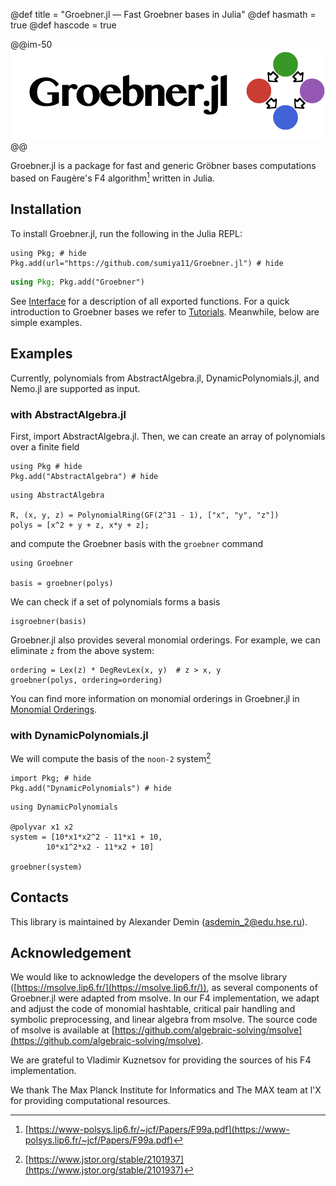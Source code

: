 @def title = "Groebner.jl — Fast Groebner bases in Julia"
@def hasmath = true
@def hascode = true
<!-- Note: by default hasmath == true and hascode == false. You can change this in
the config file by setting hasmath = false for instance and just setting it to true
where appropriate -->

@@im-50
![](/assets/logo-with-text.svg)
@@

Groebner.jl is a package for fast and generic Gröbner bases computations based on Faugère's F4 algorithm[^1] written in Julia.

## Installation

To install Groebner.jl, run the following in the Julia REPL:

```julia:install-nightly-groebner
using Pkg; # hide
Pkg.add(url="https://github.com/sumiya11/Groebner.jl") # hide
```

```julia
using Pkg; Pkg.add("Groebner")
```

See [Interface](interface) for a description of all exported functions. For a quick introduction to Groebner bases we refer to [Tutorials](tutorial). Meanwhile, below are simple examples.

## Examples

Currently, polynomials from AbstractAlgebra.jl, DynamicPolynomials.jl, and Nemo.jl
are supported as input.

### with AbstractAlgebra.jl

First, import AbstractAlgebra.jl. 
Then, we can create an array of polynomials over a finite field

```julia:install_aa
using Pkg # hide
Pkg.add("AbstractAlgebra") # hide
```

```julia:aaimport
using AbstractAlgebra

R, (x, y, z) = PolynomialRing(GF(2^31 - 1), ["x", "y", "z"])
polys = [x^2 + y + z, x*y + z];
```

and compute the Groebner basis with the `groebner` command

```julia:aagb
using Groebner

basis = groebner(polys)
```

We can check if a set of polynomials forms a basis

```julia:aaisgb
isgroebner(basis)
```

Groebner.jl also provides several monomial orderings. 
For example, we can eliminate `z` from the above system:

```julia:aagb2
ordering = Lex(z) * DegRevLex(x, y)  # z > x, y
groebner(polys, ordering=ordering)
```

You can find more information on monomial orderings in Groebner.jl in [Monomial Orderings](interface/#monomial_orderings).

### with DynamicPolynomials.jl

We will compute the basis of the `noon-2` system[^2]

```julia:install_dynamic
import Pkg; # hide
Pkg.add("DynamicPolynomials") # hide
```

```julia:aaimport
using DynamicPolynomials

@polyvar x1 x2
system = [10*x1*x2^2 - 11*x1 + 10,
        10*x1^2*x2 - 11*x2 + 10]

groebner(system)
```

## Contacts

This library is maintained by Alexander Demin ([asdemin_2@edu.hse.ru](mailto:asdemin_2@edu.hse.ru)).

## Acknowledgement

We would like to acknowledge the developers of the msolve library ([https://msolve.lip6.fr/](https://msolve.lip6.fr/)), as several components of Groebner.jl were adapted from msolve. In our F4 implementation, we adapt and adjust the code of monomial hashtable, critical pair handling and symbolic preprocessing, and linear algebra from msolve. The source code of msolve is available at [https://github.com/algebraic-solving/msolve](https://github.com/algebraic-solving/msolve).

We are grateful to Vladimir Kuznetsov for providing the sources of his F4 implementation.

We thank The Max Planck Institute for Informatics and The MAX team at l'X for providing computational resources.

[^1]: [https://www-polsys.lip6.fr/~jcf/Papers/F99a.pdf](https://www-polsys.lip6.fr/~jcf/Papers/F99a.pdf)
[^2]: [https://www.jstor.org/stable/2101937](https://www.jstor.org/stable/2101937)
